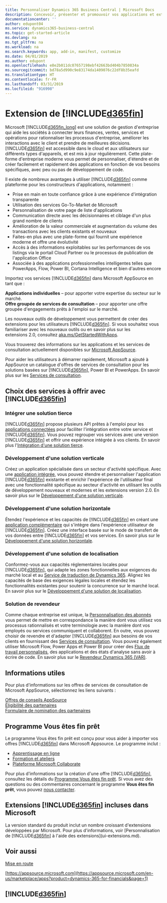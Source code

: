 ```yaml
---
title: Personnaliser Dynamics 365 Business Central | Microsoft Docs
description: Concevoir, présenter et promouvoir vos applications et extensions pour Business Central.
documentationcenter: ''
author: edupont04
ms.service: dynamics365-business-central
ms.topic: get-started-article
ms.devlang: na
ms.tgt_pltfrm: na
ms.workload: na
ms.search.keywords: app, add-in, manifest, customize
ms.date: 04/01/2019
ms.author: edupont
ms.openlocfilehash: e8e2b011dc07657198ebf42663bd404b7850834a
ms.sourcegitcommit: bd78a5d990c9e83174da1409076c22df8b35eafd
ms.translationtype: HT
ms.contentlocale: fr-FR
ms.lasthandoff: 03/31/2019
ms.locfileid: "916998"
---
```

# <a name="extending-included365finincludesd365finmdmd"></a>Extension de [!INCLUDE[d365fin](includes/d365fin_md.md)]
Microsoft [!INCLUDE[d365fin_long](includes/d365fin_long_md.md)] est une solution de gestion d'entreprise qui aide les sociétés à connecter leurs finances, ventes, services et opérations pour rationnaliser les processus d'entreprise, améliorer les interactions avec le client et prendre de meilleures décisions. [!INCLUDE[d365fin](includes/d365fin_md.md)] est accessible dans le cloud et aux utilisateurs sur différents types d'appareils, et est mis à jour régulièrement. Cette plate-forme d'entreprise moderne vous permet de personnaliser, d'étendre et de créer facilement et rapidement des applications en fonction de vos besoins spécifiques, avec peu ou pas de développement de code.  

Il existe de nombreux avantages à utiliser [!INCLUDE[d365fin](includes/d365fin_md.md)] comme plateforme pour les constructeurs d'applications, notamment :

* Prise en main en toute confiance grâce à une expérience d'intégration transparente
* Utilisation des services Go-To-Market de Microsoft
* Personnalisation de votre page de liste d'applications
* Communication directe avec les décisionnaires et ciblage d'un plus grand nombre de clients
* Amélioration de la valeur commerciale et augmentation du volume des transactions avec les clients existants et nouveaux
* Faites-en plus avec une plate-forme qui fournit une expérience moderne et offre une évolutivité  
* Accès à des informations exploitables sur les performances de vos listings via le portail Cloud Partner ou le processus de publication de l'application Office
* Associée à des applications professionnelles intelligentes telles que PowerApps, Flow, Power BI, Cortana Intelligence et bien d'autres encore  

Importez vos services [!INCLUDE[d365fin](includes/d365fin_md.md)] dans Microsoft AppSource en tant que :

**Applications individuelles** – pour apporter votre expertise du secteur sur le marché.  
**Offre groupée de services de consultation** – pour apporter une offre groupée d'engagements prêts à l'emploi sur le marché.

Les nouveaux outils de développement vous permettent de créer des extensions pour les utilisateurs [!INCLUDE[d365fin](includes/d365fin_md.md)]. Si vous souhaitez vous familiariser avec les nouveaux outils ou en savoir plus sur les extensions 2.0, consultez [aka.ms/GetStartedWithApps](https://aka.ms/GetStartedWithApps).  

Vous trouverez des informations sur les applications et les services de consultation actuellement disponibles sur [Microsoft AppSource](https://appsource.microsoft.com/en-us/marketplace/consulting-services?country=US&page=1).

Pour aider les utilisateurs à démarrer rapidement, Microsoft a ajouté à AppSource un catalogue d'offres de services de consultation pour les solutions basées sur [!INCLUDE[d365fin](includes/d365fin_md.md)], Power BI et PowerApps. En savoir plus sur les [Services de consultation](/dynamics-nav/developer/readiness/readiness-consulting).

## <a name="choosing-which-services-to-offer-with-included365finincludesd365finmdmd"></a>Choix des services à offrir avec [!INCLUDE[d365fin](includes/d365fin_md.md)]

### <a name="integrate-a-3rd-party-solution"></a>Intégrer une solution tierce
[!INCLUDE[d365fin](includes/d365fin_md.md)] propose plusieurs API prêtes à l'emploi pour les [applications connectées](/dynamics365/business-central/dev-itpro/developer/readiness/readiness-connect-apps) pour faciliter l'intégration entre votre service et [!INCLUDE[d365fin](includes/d365fin_md.md)]. Vous pouvez regrouper vos services avec une version [!INCLUDE[d365fin](includes/d365fin_md.md)] et offrir une expérience intégrée à vos clients. En savoir plus l'[Intégration d'une solution tierce](/dynamics365/business-central/dev-itpro/developer/readiness/readiness-thirdparty-solution).

### <a name="development-of-a-vertical-solution"></a>Développement d'une solution verticale
Créez un application spécialisée dans un secteur d'activité spécifique. Avec une [application intégrée](/dynamics365/business-central/dev-itpro/developer/readiness/readiness-embed-apps), vous pouvez étendre et personnaliser l'application [!INCLUDE[d365fin](includes/d365fin_md.md)] existante et enrichir l'expérience de l'utilisateur final avec une fonctionnalité spécifique au secteur d'activité en utilisant les outils de développement nouveaux et modernes et les extensions version 2.0. En savoir plus sur le [Développement d'une solution verticale](/dynamics365/business-central/dev-itpro/developer/readiness/readiness-develop-vertical).

### <a name="development-of-a-horizontal-solution"></a>Développement d'une solution horizontale
Étendez l'expérience et les capacités de [!INCLUDE[d365fin](includes/d365fin_md.md)] en créant une [application complémentaire](/dynamics365/business-central/dev-itpro/developer/readiness/readiness-add-on-apps) qui s'intègre dans l'expérience utilisateur de [!INCLUDE[d365fin](includes/d365fin_md.md)]. Créez une interface basée sur le mode de transfert de vos données entre [!INCLUDE[d365fin](includes/d365fin_md.md)] et vos services. En savoir plus sur le [Développement d'une solution horizontale](/dynamics365/business-central/dev-itpro/developer/readiness/readiness-develop-horizontal).

### <a name="development-of-a-localization-solution"></a>Développement d'une solution de localisation
Conformez-vous aux capacités réglementaires locales pour [!INCLUDE[d365fin](includes/d365fin_md.md)], qui adapte les zones fonctionnelles aux exigences du marché local et au [Service de traduction de Dynamics 365](/dynamics365/unified-operations/dev-itpro/lifecycle-services/translation-service-overview). Alignez les capacités de base des exigences légales locales et étendez les fonctionnalités existantes pour soutenir la concurrence sur le marché local. En savoir plus sur le [Développement d'une solution de localisation](/dynamics365/business-central/dev-itpro/developer/readiness/readiness-develop-localization).

### <a name="reseller-solution"></a>Solution de revendeur
Comme chaque entreprise est unique, la [Personnalisation des abonnés](/dynamics-nav/developer/readiness/readiness-customizing-tenants) vous permet de mettre en correspondance la manière dont vous utilisez vos processus rationnalisés et votre terminologie avec la manière dont vos employés ou services communiquent et collaborent. En outre, vous pouvez choisir de revendre et d'adapter [!INCLUDE[d365fin](includes/d365fin_md.md)] aux besoins de vos clients en fournissant des [Services de consultation](/dynamics-nav/developer/readiness/readiness-consulting). Vous pouvez également utiliser Microsoft Flow, Power Apps et Power BI pour créer des [Flux de travail personnalisés](/dynamics-nav/developer/readiness/readiness-no-code), des applications et des états d'analyse sans avoir à écrire de code. En savoir plus sur le [Revendeur Dynamics 365 (VAR)](/dynamics365/business-central/dev-itpro/developer/readiness/readiness-reseller).

## <a name="where-do-i-learn-more"></a>Informations utiles
Pour plus d'informations sur les offres de services de consultation de Microsoft AppSource, sélectionnez les liens suivants :

[Offres de conseils AppSource](https://appsource.microsoft.com/en-us/marketplace/consulting-services?country=US&page=1)  
[Éligibilité des partenaires](https://smp-cdn-prod.azureedge.net/documents/Microsoft%20AppSource%20Partner%20Listing%20Guidelines.pdf)  
[Formulaire de nomination des partenaires](https://appsource.microsoft.com/en-us/partners/list-consulting-service)  

## <a name="the-ready-to-go-program"></a>Programme Vous êtes fin prêt
Le programme Vous êtes fin prêt est conçu pour vous aider à importer vos offres [!INCLUDE[d365fin](includes/d365fin_md.md)] dans Microsoft Appsource. Le programme inclut :

- [Apprentissage en ligne](https://aka.ms/ReadyToGoOnlineLearning)
- [Formation et ateliers](/dynamics365/business-central/dev-itpro/developer/readiness/readiness-ready-to-go)
- [Plateforme Microsoft Collaborate](https://aka.ms/Collaborate)

Pour plus d'informations sur la création d'une offre [!INCLUDE[d365fin](includes/d365fin_md.md)], consultez les détails du [Programme Vous êtes fin prêt](/dynamics365/business-central/dev-itpro/developer/readiness/readiness-ready-to-go). Si vous avez des questions ou des commentaires concernant le programme **Vous êtes fin prêt**, vous pouvez [nous contacter](mailto:dyn365bep@microsoft.com).

## <a name="included365finincludesd365finmdmd-extensions-provided-by-microsoft"></a>Extensions [!INCLUDE[d365fin](includes/d365fin_md.md)] incluses dans Microsoft
La version standard du produit inclut un nombre croissant d'extensions développées par Microsoft. Pour plus d'informations, voir [Personnalisation de [!INCLUDE[d365fin](includes/d365fin_md.md)] à l'aide des extensions](ui-extensions.md).

## <a name="see-also"></a>Voir aussi
[Mise en route](product-get-started.md)  

[https://appsource.microsoft.com](https://appsource.microsoft.com/en-us/marketplace/apps?product=dynamics-365-for-financials&page=1)  

## [!INCLUDE[d365fin](includes/free_trial_md.md)]  
